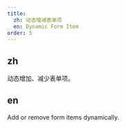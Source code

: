 ```yaml
---
title:
  zh: 动态增减表单项
  en: Dynamic Form Item
order: 5
---
```


## zh

动态增加、减少表单项。

## en

Add or remove form items dynamically.
